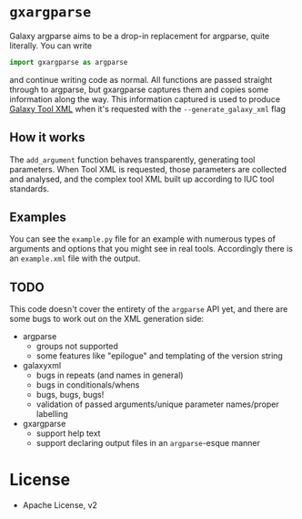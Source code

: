 # `gxargparse`

Galaxy argparse aims to be a drop-in replacement for argparse, quite literally.
You can write

```python
import gxargparse as argparse
```

and continue writing code as normal. All functions are passed straight through
to argparse, but gxargparse captures them and copies some information along the
way. This information captured is used to produce [Galaxy Tool XML](https://github.com/erasche/galaxyxml) when it's
requested with the `--generate_galaxy_xml` flag

## How it works

The `add_argument` function behaves transparently, generating tool parameters.
When Tool XML is requested, those parameters are collected and analysed, and
the complex tool XML built up according to IUC tool standards.

## Examples

You can see the `example.py` file for an example with numerous types of
arguments and options that you might see in real tools. Accordingly there is an `example.xml` file with the output.

## TODO

This code doesn't cover the entirety of the `argparse` API yet, and there are some bugs to work out on the XML generation side:

- argparse
    - groups not supported
    - some features like "epilogue" and templating of the version string
- galaxyxml
    - bugs in repeats (and names in general)
    - bugs in conditionals/whens
    - bugs, bugs, bugs!
    - validation of passed arguments/unique parameter names/proper labelling
- gxargparse
    - support help text
    - support declaring output files in an `argparse`-esque manner

# License

- Apache License, v2
